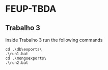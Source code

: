 # FEUP-TBDA

## Trabalho 3
Inside Trabalho 3 run the following commands
```
cd .\db\exports\
.\run1.bat
cd .\mongoexports\
.\run2.bat
```
